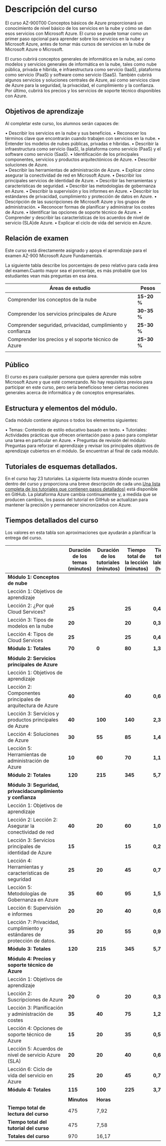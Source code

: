 # Descripción del curso 

El curso AZ-900T00 Conceptos básicos de Azure proporcionará un conocimiento de nivel básico de los servicios en la nube y cómo se dan esos servicios con Microsoft
Azure. El curso se puede tomar como un primer paso opcional para aprender sobre los servicios en la nube y Microsoft Azure, antes de tomar más cursos de servicios en la
nube de Microsoft Azure o Microsoft. 

El curso cubrirá conceptos generales de informática en la nube, así como modelos y servicios generales de informática en la nube, tales como nube pública, privada e
híbrida, e infraestructura como servicio (IaaS), plataforma como servicio (PaaS) y software como servicio (SaaS). 
También cubrirá algunos servicios y soluciones centrales de Azure, así como servicios clave de Azure para la seguridad, la privacidad, el cumplimiento y la confianza. Por
último, cubrirá los precios y los servicios de soporte técnico disponibles con Azure. 

##  Objetivos de aprendizaje 

Al completar este curso, los alumnos serán capaces de:

• Describir los servicios en la nube y sus beneficios.
• Reconocer los términos clave que encontrarán cuando trabajen con servicios en la nube.
• Entender los modelos de nubes públicas, privadas e híbridas.
• Describir la infraestructura como servicio (IaaS), la plataforma como servicio (PaaS) y el software como servicio (SaaS).
• Identificación de los principales componentes, servicios y productos arquitectónicos de Azure.
• Describir soluciones de Azure.  
• Describir las herramientas de administración de Azure.
• Explicar cómo asegurar la conectividad de red en Microsoft Azure.
• Describir los principales servicios de identidad de Azure.
• Describir las herramientas y características de seguridad.
• Describir las metodologías de gobernanza en Azure.
• Describir la supervisión y los informes en Azure.
• Describir los estándares de privacidad, cumplimiento y protección de datos en Azure.
• Descripción de las suscripciones de Microsoft Azure y los grupos de administración.
• Reconocer formas de planificar y administrar los costes de Azure.
• Identificar las opciones de soporte técnico de Azure.
• Comprender y describir las características de los acuerdos de nivel de servicio (SLA)de Azure.
• Explicar el ciclo de vida del servicio en Azure. 

## Relación de examen 
Este curso está directamente asignado y apoya el aprendizaje para el examen AZ-900 Microsoft Azure Fundamentals.  

La siguiente tabla describe los porcentajes de peso relativo para cada área del examen.Cuanto mayor sea el porcentaje, es más probable que los estudiantes vean más
preguntas en esa área. 

| Áreas de estudio | Pesos |
|  -- | -- |
| Comprender los conceptos de la nube  | **15-20 %**|
| Comprender los servicios principales de Azure | **30-35 %**|
| Comprender seguridad, privacidad, cumplimiento y confianza | **25-30 %**|
| Comprender los precios y el soporte técnico de Azure | **25-30 %**|
| | |

## Público 
El curso es para cualquier persona que quiera aprender más sobre Microsoft Azure y que esté comenzando. No hay requisitos previos para participar en este curso, pero
sería beneficioso tener ciertas nociones generales acerca de informática y de conceptos empresariales.

## Estructura y elementos del módulo. 

Cada módulo contiene algunos o todos los elementos siguientes:

• Temas: Contenido de estilo educativo basado en texto.
• Tutoriales: Actividades prácticas que ofrecen orientación paso a paso para completar una tarea en particular en Azure.
• Preguntas de revisión del módulo: Preguntas para reforzar el aprendizaje y revisar los principales objetivos de aprendizaje cubiertos en el módulo. Se encuentran al
final de cada módulo.

## Tutoriales de esquemas detallados. 

En el curso hay 23 tutoriales. La siguiente lista muestra dónde ocurren dentro del curso y proporciona una breve descripción de cada uno.[Una lista completa de los tutoriales
que contienen pasos detallados)](https://csa-danielvillamizar.github.io/) está disponible en GitHub. La plataforma Azure cambia continuamente y, a medida que se producen cambios, los pasos del tutorial en GitHub se actualizan para mantener la precisión y permanecer sincronizados con Azure. 


## Tiempos detallados del curso 

Los valores en esta tabla son aproximaciones que ayudarán a planificar la entrega del curso.  

| | Duración de los temas (minutos) | Duración de los tutoriales (minutos) |Tiempo total de la lección (minutos) | Tiempo total de lalección (horas) |
|  -- | -- | -- | -- | -- |
| **Módulo 1: Conceptos de nube**   | | | ||
| Lección 1: Objetivos de aprendizaje  | | | | |
| Lección 2: ¿Por qué Cloud Services?   |**25**|   |**25**|**0,42**|
| Lección 3: Tipos de modelos en la nube  |**20** | |**20**|**0,33**|
| Lección 4: Tipos de Cloud Services   |**25** |  |**25**|**0,42**|
|        **Módulo 1: Totales**|**70** |**0**  |**80**|**1,33**|
| |
| **Módulo 2: Servicios principales de Azure**   | | | ||
| Lección 1: Objetivos de aprendizaje  | | | | |
| Lección 2: Componentes principales de arquitectura de Azure   |**40**|   |**40**|**0,67**|
| Lección 3: Servicios y productos principales de Azure    |**40**| **100**  |**140**|**2,33**|
| Lección 4: Soluciones de Azure     |**30**|  **55** |**85**|**1,42**|
| Lección 5: Herramientas de administración de Azure     |**10**|**60**   |**70**|**1,17**|
|        **Módulo 2: Totales**      |**120**|**215** |**345**|**5,75**|
| |
| **Módulo  3: Seguridad, privacidacumplimiento y confianza**   | | | ||
| Lección 1: Objetivos de aprendizaje  | | | | |
| Lección 2: Lección 2: Asegurar la conectividad de red   |**40**| **20**  |**60**|**1,002**|
| Lección 3: Servicios principales de identidad de Azure     |**15**|   |**15**|**0,25**|
| Lección 4: Herramientas y características de seguridad     |**25**| **20**  |**45**|**0,75**|
| Lección 5: Metodologías de Gobernanza en Azure      |**35**| **60**  |**95**|**1,58**|
| Lección 6: Supervisión e informes    |**20**| **20** |**40**|**0,67**|
| Lección 7: Privacidad, cumplimiento y estándares de protección de datos.     |**35**|**20**   |**55**|**0,92**|
|        **Módulo 3: Totales**      |**120**|**215** |**345**|**5,75**|
| |
| **Módulo 4: Precios y soporte técnico de Azure**   | | | ||
| Lección 1: Objetivos de aprendizaje  | | | | |
| Lección 2: Suscripciones de Azure    |**20**| **0** |**20**|**0,33**|
| Lección 3: Planificación y administración de costes   |**35**| **40** |**75**|**1,25**|
| Lección 4: Opciones de soporte técnico de Azure      |**15**| **20** |**35**|**0,58**|
| Lección 5: Acuerdos de nivel de servicio Azure (SLA)      |**20**| **20**  |**40**|**0,67**|
| Lección 6: Ciclo de vida del servicio en Azure     |**25**|  **20** |**45**|**0,75**|
|        **Módulo 4: Totales**      |**115**| **100**  |**225**|**3,75**|
| |
| | **Minutos**|**Horas**|
| **Tiempo total de lectura del curso** |475 |7,92|
| **Tiempo total del tutorial del curso**|475 |7,58|
|**Totales del curso** |970 |16,17|
